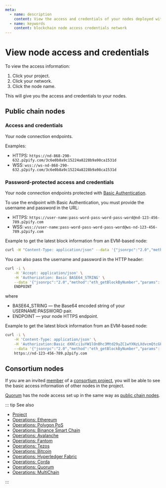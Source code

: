 ```yaml
---
meta:
  - name: description
    content: View the access and credentials of your nodes deployed with the Chainstack managed blockchain services.
  - name: keywords
    content: blockchain node access credentials network
---
```


# View node access and credentials

To view the access information:

1. Click your project.
1. Click your network.
1. Click the node name.

This will give you the access and credentials to your nodes.

## Public chain nodes

### Access and credentials

Your node connection endpoints.

Examples:

* HTTPS: `https://nd-868-290-632.p2pify.com/3c6e0b8a9c15224a8228b9a98ca1531d`
* WSS: `wss://ws-nd-868-290-632.p2pify.com/3c6e0b8a9c15224a8228b9a98ca1531d`

### Password-protected access and credentials

Your node connection endpoints protected with [Basic Authentication](https://en.wikipedia.org/wiki/Basic_access_authentication).

To use the endpoint with Basic Authentication, you must provide the username and password in the URL:

* HTTPS: `https://user-name:pass-word-pass-word-pass-word@nd-123-456-789.p2pify.com`
* WSS: `wss://user-name:pass-word-pass-word-pass-word@ws-nd-123-456-789.p2pify.com`

Example to get the latest block information from an EVM-based node:

``` sh
curl -H "Content-Type: application/json" --data '{"jsonrpc":"2.0","method":"eth_getBlockByNumber","params":["latest", false],"id":1}' https://user-name:pass-word-pass-word-pass-word@nd-123-456-789.p2pify.com
```

You can also pass the username and password in the HTTP header:

``` sh
curl -i \
    -H 'Accept: application/json' \
    -H 'Authorization: Basic BASE64_STRING' \
    --data '{"jsonrpc":"2.0","method":"eth_getBlockByNumber","params":["latest", false],"id":1}' \
    ENDPOINT
```

where

* BASE64_STRING — the Base64 encoded string of your USERNAME:PASSWORD pair.
* ENDPOINT — your node HTTPS endpoint.

Example to get the latest block information from an EVM-based node:

``` sh
curl -i \
    -H 'Content-Type: application/json' \
    -H 'Authorization:Basic dXNlci1uYW1lOnBhc3Mtd29yZC1wYXNzLXdvcmQtcGFzcy13b3Jk' \
    --data '{"jsonrpc":"2.0","method":"eth_getBlockByNumber","params":["latest", false],"id":1}' \
    https://nd-123-456-789.p2pify.com
```

## Consortium nodes

If you are an invited [member](/glossary/member) of a [consortium project](/glossary/consortium-project), you will be able to see the basic access information of other nodes in the project.

[Quorum](/blockchains/quorum) has the node access set up in the same way as [public chain nodes](#public-chain-nodes).

::: tip See also

* [Project](/glossary/project)
* [Operations: Ethereum](/operations/ethereum/)
* [Operations: Polygon PoS](/operations/polygon/)
* [Operations: Binance Smart Chain](/operations/bsc/)
* [Operations: Avalanche](/operations/avalanche/)
* [Operations: Fantom](/operations/fantom/)
* [Operations: Tezos](/operations/tezos/)
* [Operations: Bitcoin](/operations/bitcoin/)
* [Operations: Hyperledger Fabric](/operations/fabric/)
* [Operations: Corda](/operations/corda/)
* [Operations: Quorum](/operations/quorum/)
* [Operations: MultiChain](/operations/multichain/)

:::
